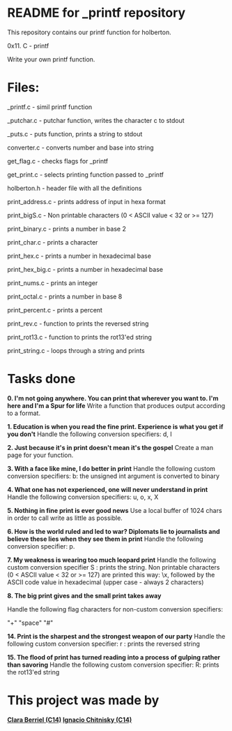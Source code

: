 # README for _printf repository

This repository contains our printf function for holberton.

0x11. C - printf

Write your own printf function.

# Files:

_printf.c - simil printf function

_putchar.c - putchar function, writes the character c to stdout

_puts.c - puts function, prints a string to stdout

converter.c - converts number and base into string

get_flag.c - checks flags for _printf

get_print.c - selects printing function passed to _printf

holberton.h - header file with all the definitions

print_address.c - prints address of input in hexa format

print_bigS.c - Non printable characters (0 < ASCII value < 32 or >= 127)

print_binary.c - prints a number in base 2

print_char.c - prints a character

print_hex.c - prints a number in hexadecimal base

print_hex_big.c - prints a number in hexadecimal base

print_nums.c - prints an integer

print_octal.c - prints a number in base 8

print_percent.c - prints a percent

print_rev.c - function to prints the reversed string

print_rot13.c - function to prints the rot13'ed string

print_string.c - loops through a string and prints


  

# Tasks done

  
**0. I'm not going anywhere. You can print that wherever you want to. I'm here and I'm a Spur for life**
Write a function that produces output according to a format.

**1. Education is when you read the fine print. Experience is what you get if you don't**
Handle the following conversion specifiers: d, I  

**2. Just because it's in print doesn't mean it's the gospel**
Create a man page for your function.

**3. With a face like mine, I do better in print**
Handle the following custom conversion specifiers:
b: the unsigned int argument is converted to binary

**4. What one has not experienced, one will never understand in print**
Handle the following conversion specifiers: u, o, x, X

**5. Nothing in fine print is ever good news**
Use a local buffer of 1024 chars in order to call write as little as possible.

**6. How is the world ruled and led to war? Diplomats lie to journalists and believe these lies when they see them in print**
Handle the following conversion specifier: p.

**7. My weakness is wearing too much leopard print**
Handle the following custom conversion specifier
S : prints the string.
Non printable characters (0 < ASCII value < 32 or >= 127) are printed this way: \x, followed by the ASCII code value in hexadecimal (upper case - always 2 characters)

**8. The big print gives and the small print takes away**

Handle the following flag characters for non-custom conversion specifiers:

"+"
"space"
"#"

**14. Print is the sharpest and the strongest weapon of our party**
Handle the following custom conversion specifier:
r : prints the reversed string

**15. The flood of print has turned reading into a process of gulping rather than savoring**
Handle the following custom conversion specifier:
R: prints the rot13'ed string

# This project was made by

  

**[Clara Berriel (C14)](https://github.com/claraberriel)
[Ignacio Chitnisky (C14)](https://github.com/chitny)**
